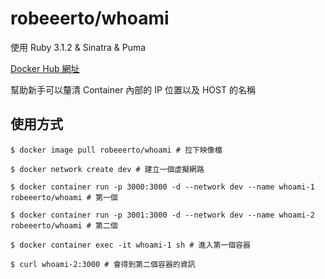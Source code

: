 # robeeerto/whoami

使用 Ruby 3.1.2 & Sinatra & Puma

[Docker Hub 網址](https://hub.docker.com/repository/docker/robeeerto/whoami/general)

幫助新手可以釐清 Container 內部的 IP 位置以及 HOST 的名稱


## 使用方式

```
$ docker image pull robeeerto/whoami # 拉下映像檔

$ docker network create dev # 建立一個虛擬網路

$ docker container run -p 3000:3000 -d --network dev --name whoami-1 robeeerto/whoami # 第一個

$ docker container run -p 3001:3000 -d --network dev --name whoami-2 robeeerto/whoami # 第二個

$ docker container exec -it whoami-1 sh # 進入第一個容器

$ curl whoami-2:3000 # 會得到第二個容器的資訊
```

